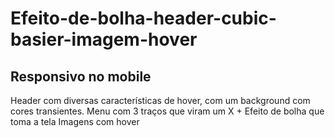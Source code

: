 # Efeito-de-bolha-header-cubic-basier-imagem-hover

## Responsivo no mobile
Header com diversas características de hover, com um background com cores transientes. 
Menu com 3 traços que viram um X + Efeito de bolha que toma a tela 
Imagens com hover
